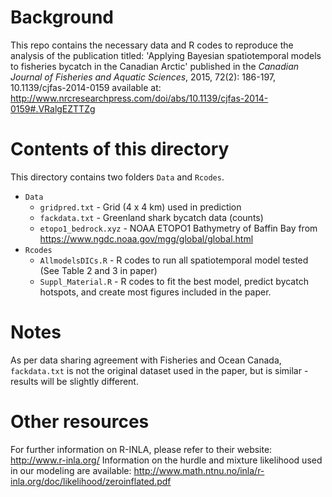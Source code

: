 # Background
This repo contains the necessary data and R codes to reproduce the analysis of the publication titled: 'Applying Bayesian spatiotemporal models to fisheries bycatch in the Canadian Arctic' published in the *Canadian Journal of Fisheries and Aquatic Sciences*, 2015, 72(2): 186-197, 10.1139/cjfas-2014-0159 available at: http://www.nrcresearchpress.com/doi/abs/10.1139/cjfas-2014-0159#.VRalgEZTTZg

# Contents of this directory
This directory contains two folders `Data` and `Rcodes`. 
* `Data`
  * `gridpred.txt` -  Grid (4 x 4 km) used in prediction
  *  `fackdata.txt` - Greenland shark bycatch data (counts) 
  *  `etopo1_bedrock.xyz` - NOAA ETOPO1 Bathymetry of Baffin Bay from https://www.ngdc.noaa.gov/mgg/global/global.html
* `Rcodes`
  * `AllmodelsDICs.R` - R codes to run all spatiotemporal model tested (See Table 2 and 3 in paper)
  * `Suppl_Material.R` - R codes to fit the best model, predict bycatch hotspots, and create most figures included in the paper.

# Notes
As per data sharing agreement with Fisheries and Ocean Canada, `fackdata.txt` is not the original dataset used in the paper, but is similar - results will be slightly different.

# Other resources
For further information on R-INLA, please refer to their website: http://www.r-inla.org/
Information on the hurdle and mixture likelihood used in our modeling are available: http://www.math.ntnu.no/inla/r-inla.org/doc/likelihood/zeroinflated.pdf

